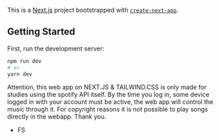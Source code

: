 This is a [Next.js](https://nextjs.org/) project bootstrapped with [`create-next-app`](https://github.com/vercel/next.js/tree/canary/packages/create-next-app).

## Getting Started

First, run the development server:

```bash
npm run dev
# or
yarn dev
```
Attention, this web app on NEXT.JS & TAILWIND.CSS is only made for studies using the spotify API itself. By the time you log in, some device logged in with your account must be active, the web app will control the music through it. For copyright reasons it is not possible to play songs directly in the webapp. 
Thank you. 
- FS

